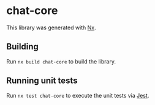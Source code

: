 # chat-core

This library was generated with [Nx](https://nx.dev).

## Building

Run `nx build chat-core` to build the library.

## Running unit tests

Run `nx test chat-core` to execute the unit tests via [Jest](https://jestjs.io).
